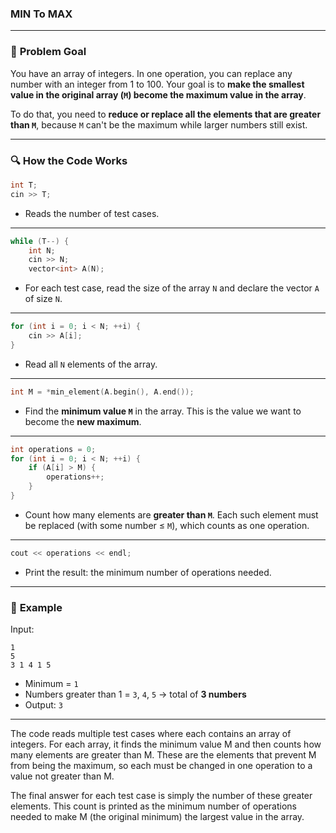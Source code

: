 ### MIN To MAX


---

### 🧩 **Problem Goal**

You have an array of integers. In one operation, you can replace any number with an integer from 1 to 100. Your goal is to **make the smallest value in the original array (`M`) become the maximum value in the array**.

To do that, you need to **reduce or replace all the elements that are greater than `M`**, because `M` can't be the maximum while larger numbers still exist.

---

### 🔍 **How the Code Works**

```cpp
int T;
cin >> T;
```

* Reads the number of test cases.

---

```cpp
while (T--) {
    int N;
    cin >> N;
    vector<int> A(N);
```

* For each test case, read the size of the array `N` and declare the vector `A` of size `N`.

---

```cpp
for (int i = 0; i < N; ++i) {
    cin >> A[i];
}
```

* Read all `N` elements of the array.

---

```cpp
int M = *min_element(A.begin(), A.end());
```

* Find the **minimum value `M`** in the array. This is the value we want to become the **new maximum**.

---

```cpp
int operations = 0;
for (int i = 0; i < N; ++i) {
    if (A[i] > M) {
        operations++;
    }
}
```

* Count how many elements are **greater than `M`**. Each such element must be replaced (with some number ≤ `M`), which counts as one operation.

---

```cpp
cout << operations << endl;
```

* Print the result: the minimum number of operations needed.

---

### 🧠 **Example**

Input:

```
1
5
3 1 4 1 5
```

* Minimum = `1`
* Numbers greater than 1 = `3`, `4`, `5` → total of **3 numbers**
* Output: `3`

---

The code reads multiple test cases where each contains an array of integers. For each array, it finds the minimum value M and then counts how many elements are greater than M. These are the elements that prevent M from being the maximum, so each must be changed in one operation to a value not greater than M.

The final answer for each test case is simply the number of these greater elements. This count is printed as the minimum number of operations needed to make M (the original minimum) the largest value in the array.

